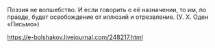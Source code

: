 Поэзия не волшебство. И если говорить о её назначении, то им, по правде, будет освобождение от иллюзий и отрезвление. (У. Х. Оден «Письмо»)

https://e-bolshakov.livejournal.com/248217.html